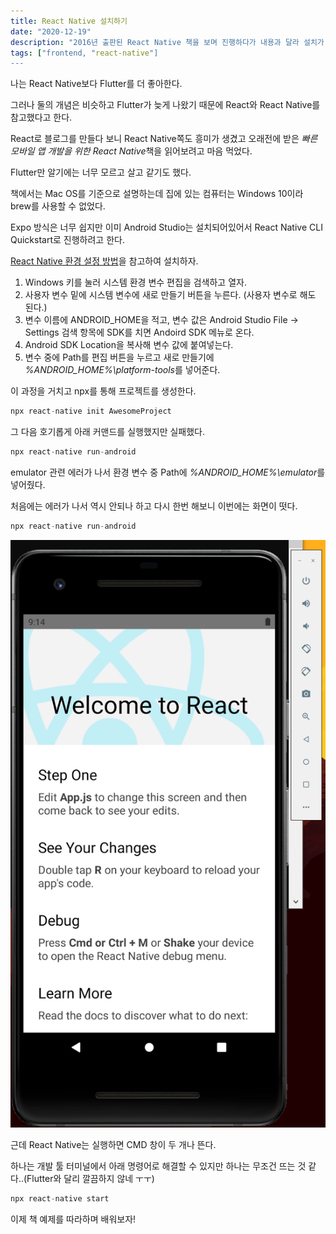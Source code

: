 ```yaml
---
title: React Native 설치하기
date: "2020-12-19"
description: "2016년 출판된 React Native 책을 보며 진행하다가 내용과 달라 설치가 안되는 부분을 적어본다."
tags: ["frontend, "react-native"]
---
```


나는 React Native보다 Flutter를 더 좋아한다.

그러나 둘의 개념은 비슷하고 Flutter가 늦게 나왔기 때문에 React와 React Native를 참고했다고 한다.

React로 블로그를 만들다 보니 React Native쪽도 흥미가 생겼고 오래전에 받은 *빠른 모바일 앱 개발을 위한 React Native*책을 읽어보려고 마음 먹었다.

Flutter만 알기에는 너무 모르고 살고 같기도 했다.

책에서는 Mac OS를 기준으로 설명하는데 집에 있는 컴퓨터는 Windows 10이라 brew를 사용할 수 없었다.

Expo 방식은 너무 쉽지만 이미 Android Studio는 설치되어있어서 React Native CLI Quickstart로 진행하려고 한다.

[React Native 환경 설정 방법](https://reactnative.dev/docs/environment-setup)을 참고하여 설치하자.

1. Windows 키를 눌러 시스템 환경 변수 편집을 검색하고 열자.
2. 사용자 변수 밑에 시스템 변수에 새로 만들기 버튼을 누른다. (사용자 변수로 해도 된다.)
3. 변수 이름에 ANDROID_HOME을 적고, 변수 값은 Android Studio File -> Settings 검색 항목에 SDK를 치면 Andoird SDK 메뉴로 온다.
4. Android SDK Location을 복사해 변수 값에 붙여넣는다.
5. 변수 중에 Path를 편집 버튼을 누르고 새로 만들기에 *%ANDROID_HOME%\platform-tools*를 넣어준다.

이 과정을 거치고 npx를 통해 프로젝트를 생성한다.

```javascript
npx react-native init AwesomeProject
```

그 다음 호기롭게 아래 커맨드를 실행했지만 실패했다.

```javascript
npx react-native run-android
```

emulator 관련 에러가 나서 환경 변수 중 Path에 *%ANDROID_HOME%\emulator*를 넣어줬다.

처음에는 에러가 나서 역시 안되나 하고 다시 한번 해보니 이번에는 화면이 떳다.

```javascript
npx react-native run-android
```

![Running React Native IMG](./images/react-native.PNG)

근데 React Native는 실행하면 CMD 창이 두 개나 뜬다.

하나는 개발 툴 터미널에서 아래 명령어로 해결할 수 있지만 하나는 무조건 뜨는 것 같다..(Flutter와 달리 깔끔하지 않네 ㅜㅜ)

```javascript
npx react-native start
```

이제 책 예제를 따라하며 배워보자!
